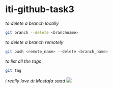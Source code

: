 # iti-github-task3

*to delete a branch locally*

```Bash
git branch --delete <branchname>
```
*to delete a branch remotely*
```Bash
git push <remote_name> --delete <branch_name>
```
*to list all the tags*
```bash
git tag
```

*i really love dr.Mostafa saad*
![](https://www.google.com/url?sa=i&url=https%3A%2F%2Fwww.udemy.com%2Fuser%2Fmostafasaadibrahim%2F&psig=AOvVaw0v0EcsAoGBdZMSdv4fA-yT&ust=1705242781736000&source=images&cd=vfe&opi=89978449&ved=0CBIQjRxqFwoTCPD019uv2oMDFQAAAAAdAAAAABAV)




